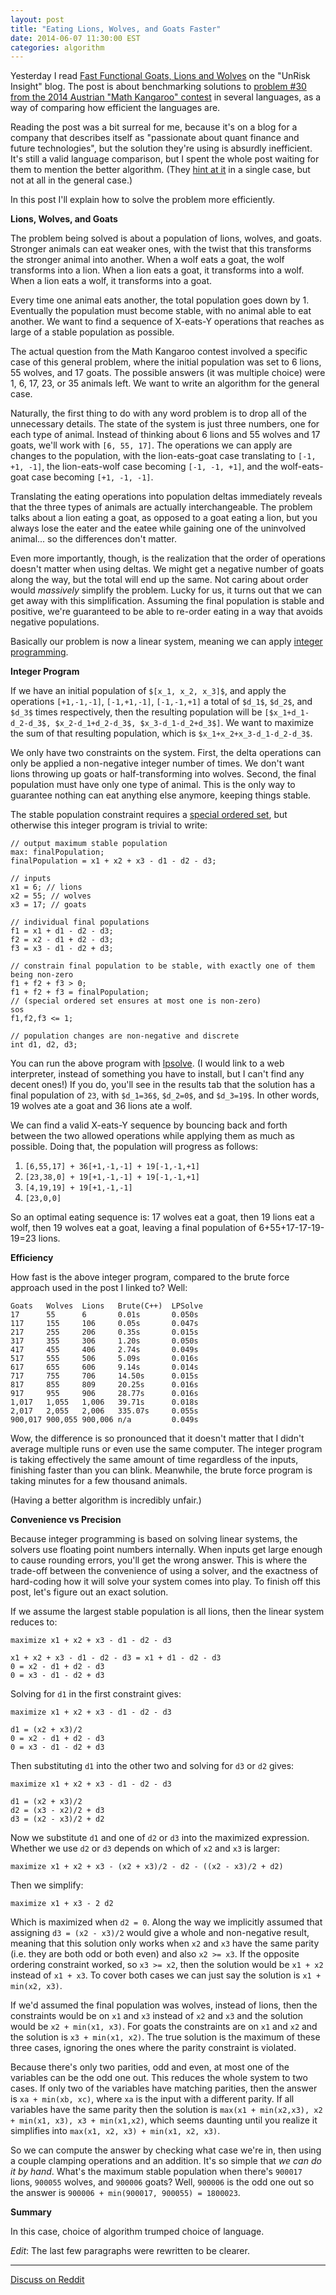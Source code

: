 ```yaml
---
layout: post
title: "Eating Lions, Wolves, and Goats Faster"
date: 2014-06-07 11:30:00 EST
categories: algorithm
---
```


Yesterday I read [Fast Functional Goats, Lions and Wolves](http://unriskinsight.blogspot.com/2014/06/fast-functional-goats-lions-and-wolves.html) on the "UnRisk Insight" blog. The post is about benchmarking solutions to [problem #30 from the 2014 Austrian "Math Kangaroo" contest](http://www.kaenguru.at/uploads/media/2014_Student_EN.pdf) in several languages, as a way of comparing how efficient the languages are.

Reading the post was a bit surreal for me, because it's on a blog for a company that describes itself as "passionate about quant finance and future technologies", but the solution they're using is absurdly inefficient. It's still a valid language comparison, but I spent the whole post waiting for them to mention the better algorithm. (They [hint at it](http://unriskinsight.blogspot.co.at/2014/04/three-ways-to-solve-goats-wolves-and.html) in a single case, but not at all in the general case.)

In this post I'll explain how to solve the problem more efficiently.

**Lions, Wolves, and Goats**

The problem being solved is about a population of lions, wolves, and goats. Stronger animals can eat weaker ones, with the twist that this transforms the stronger animal into another. When a wolf eats a goat, the wolf transforms into a lion. When a lion eats a goat, it transforms into a wolf. When a lion eats a wolf, it transforms into a goat.

Every time one animal eats another, the total population goes down by 1. Eventually the population must become stable, with no animal able to eat another. We want to find a sequence of X-eats-Y operations that reaches as large of a stable population as possible.

The actual question from the Math Kangaroo contest involved a specific case of this general problem, where the initial population was set to 6 lions, 55 wolves, and 17 goats. The possible answers (it was multiple choice) were 1, 6, 17, 23, or 35 animals left. We want to write an algorithm for the general case.

Naturally, the first thing to do with any word problem is to drop all of the unnecessary details. The state of the system is just three numbers, one for each type of animal. Instead of thinking about 6 lions and 55 wolves and 17 goats, we'll work with `[6, 55, 17]`. The operations we can apply are changes to the population, with the lion-eats-goat case translating to `[-1, +1, -1]`, the lion-eats-wolf case becoming `[-1, -1, +1]`, and the wolf-eats-goat case becoming `[+1, -1, -1]`.

Translating the eating operations into population deltas immediately reveals that the three types of animals are actually interchangeable. The problem talks about a lion eating a goat, as opposed to a goat eating a lion, but you always lose the eater and the eatee while gaining one of the uninvolved animal... so the differences don't matter.

Even more importantly, though, is the realization that the order of operations doesn't matter when using deltas. We might get a negative number of goats along the way, but the total will end up the same. Not caring about order would *massively* simplify the problem. Lucky for us, it turns out that we can get away with this simplification. Assuming the final population is stable and positive, we're guaranteed to be able to re-order eating in a way that avoids negative populations.

Basically our problem is now a linear system, meaning we can apply [integer programming](https://en.wikipedia.org/wiki/Integer_programming).

**Integer Program**

If we have an initial population of `$[x_1, x_2, x_3]$`, and apply the operations `[+1,-1,-1]`, `[-1,+1,-1]`, `[-1,-1,+1]` a total of `$d_1$`, `$d_2$`, and `$d_3$` times respectively, then the resulting population will be `[$x_1+d_1-d_2-d_3$, $x_2-d_1+d_2-d_3$, $x_3-d_1-d_2+d_3$]`. We want to maximize the sum of that resulting population, which is `$x_1+x_2+x_3-d_1-d_2-d_3$`.

We only have two constraints on the system. First, the delta operations can only be applied a non-negative integer number of times. We don't want lions throwing up goats or half-transforming into wolves. Second, the final population must have only one type of animal. This is the only way to guarantee nothing can eat anything else anymore, keeping things stable.

The stable population constraint requires a [special ordered set](https://en.wikipedia.org/wiki/Special_ordered_set), but otherwise this integer program is trivial to write:

```
// output maximum stable population
max: finalPopulation;
finalPopulation = x1 + x2 + x3 - d1 - d2 - d3;

// inputs
x1 = 6; // lions
x2 = 55; // wolves
x3 = 17; // goats

// individual final populations
f1 = x1 + d1 - d2 - d3;
f2 = x2 - d1 + d2 - d3;
f3 = x3 - d1 - d2 + d3;

// constrain final population to be stable, with exactly one of them being non-zero
f1 + f2 + f3 > 0;
f1 + f2 + f3 = finalPopulation;
// (special ordered set ensures at most one is non-zero)
sos
f1,f2,f3 <= 1;

// population changes are non-negative and discrete
int d1, d2, d3;
```

You can run the above program with [lpsolve](http://sourceforge.net/projects/lpsolve/). (I would link to a web interpreter, instead of something you have to install, but I can't find any decent ones!) If you do, you'll see in the results tab that the solution has a final population of `23`, with `$d_1=36$`, `$d_2=0$`, and `$d_3=19$`. In other words, 19 wolves ate a goat and 36 lions ate a wolf.

We can find a valid X-eats-Y sequence by bouncing back and forth between the two allowed operations while applying them as much as possible. Doing that, the population will progress as follows:

1. `[6,55,17] + 36[+1,-1,-1] + 19[-1,-1,+1]`
2. `[23,38,0] + 19[+1,-1,-1] + 19[-1,-1,+1]`
3. `[4,19,19] + 19[+1,-1,-1]`
4. `[23,0,0]`

So an optimal eating sequence is: 17 wolves eat a goat, then 19 lions eat a wolf, then 19 wolves eat a goat, leaving a final population of 6+55+17-17-19-19=23 lions.

**Efficiency**

How fast is the above integer program, compared to the brute force approach used in the post I linked to? Well:

```
Goats   Wolves  Lions   Brute(C++)  LPSolve
17      55      6       0.01s       0.050s
117     155     106     0.05s       0.047s
217     255     206     0.35s       0.015s
317     355     306     1.20s       0.050s
417     455     406     2.74s       0.049s
517     555     506     5.09s       0.016s
617     655     606     9.14s       0.014s
717     755     706     14.50s      0.015s
817     855     809     20.25s      0.016s
917     955     906     28.77s      0.016s
1,017   1,055   1,006   39.71s      0.018s
2,017   2,055   2,006   335.07s     0.055s
900,017 900,055 900,006 n/a         0.049s
```

Wow, the difference is so pronounced that it doesn't matter that I didn't average multiple runs or even use the same computer. The integer program is taking effectively the same amount of time regardless of the inputs, finishing faster than you can blink. Meanwhile, the brute force program is taking minutes for a few thousand animals.

(Having a better algorithm is incredibly unfair.)

**Convenience vs Precision**

Because integer programming is based on solving linear systems, the solvers use floating point numbers internally. When inputs get large enough to cause rounding errors, you'll get the wrong answer. This is where the trade-off between the convenience of using a solver, and the exactness of hard-coding how it will solve your system comes into play. To finish off this post, let's figure out an exact solution.

If we assume the largest stable population is all lions, then the linear system reduces to:

```
maximize x1 + x2 + x3 - d1 - d2 - d3

x1 + x2 + x3 - d1 - d2 - d3 = x1 + d1 - d2 - d3
0 = x2 - d1 + d2 - d3
0 = x3 - d1 - d2 + d3
```

Solving for `d1` in the first constraint gives:

```
maximize x1 + x2 + x3 - d1 - d2 - d3

d1 = (x2 + x3)/2
0 = x2 - d1 + d2 - d3
0 = x3 - d1 - d2 + d3
```

Then substituting `d1` into the other two and solving for `d3` or `d2` gives:

```
maximize x1 + x2 + x3 - d1 - d2 - d3

d1 = (x2 + x3)/2
d2 = (x3 - x2)/2 + d3
d3 = (x2 - x3)/2 + d2
```

Now we substitute `d1` and one of `d2` or `d3` into the maximized expression. Whether we use `d2` or `d3` depends on which of `x2` and `x3` is larger:

```
maximize x1 + x2 + x3 - (x2 + x3)/2 - d2 - ((x2 - x3)/2 + d2)
```

Then we simplify:

```
maximize x1 + x3 - 2 d2
```

Which is maximized when `d2 = 0`. Along the way we implicitly assumed that assigning `d3 = (x2 - x3)/2` would give a whole and non-negative result, meaning that this solution only works when `x2` and `x3` have the same parity (i.e. they are both odd or both even) and also `x2 >= x3`. If the opposite ordering constraint worked, so `x3 >= x2`, then the solution would be `x1 + x2` instead of `x1 + x3`. To cover both cases we can just say the solution is `x1 + min(x2, x3)`.

If we'd assumed the final population was wolves, instead of lions, then the constraints would be on `x1` and `x3` instead of `x2` and `x3` and the solution would be `x2 + min(x1, x3)`. For goats the constraints are on `x1` and `x2` and the solution is `x3 + min(x1, x2)`. The true solution is the maximum of these three cases, ignoring the ones where the parity constraint is violated.

Because there's only two parities, odd and even, at most one of the variables can be the odd one out. This reduces the whole system to two cases. If only two of the variables have matching parities, then the answer is `xa + min(xb, xc)`, where `xa` is the input with a different parity. If all variables have the same parity then the solution is `max(x1 + min(x2,x3), x2 + min(x1, x3), x3 + min(x1,x2)`, which seems daunting until you realize it simplifies into `max(x1, x2, x3) + min(x1, x2, x3)`.

So we can compute the answer by checking what case we're in, then using a couple clamping operations and an addition. It's so simple that *we can do it by hand*. What's the maximum stable population when there's `900017` lions, `900055` wolves, and `900006` goats? Well, `900006` is the odd one out so the answer is `900006 + min(900017, 900055) = 1800023`.

**Summary**

In this case, choice of algorithm trumped choice of language.

*Edit*: The last few paragraphs were rewritten to be clearer.

---

[Discuss on Reddit](http://www.reddit.com/r/programming/comments/27jbii/eating_lions_wolves_and_goats_faster/)
